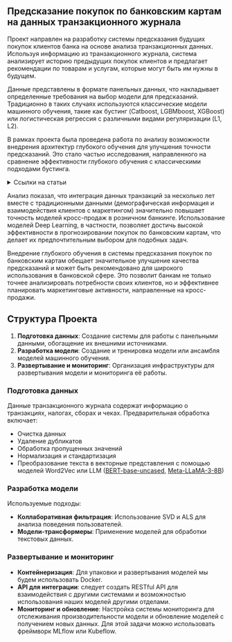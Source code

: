 ## Предсказание покупок по банковским картам на данных транзакционного журнала

Проект направлен на разработку системы предсказания будущих покупок клиентов банка на основе анализа транзакционных данных. Используя информацию из транзакционного журнала, система анализирует историю предыдущих покупок клиентов и предлагает рекомендации по товарам и услугам, которые могут быть им нужны в будущем.

Данные представлены в формате панельных данных, что накладывает определенные требования на выбор модели для предсказаний. Традиционно в таких случаях используются классические модели машинного обучения, такие как бустинг (Catboost, LGBMboost, XGBoost) или логистическая регрессия с различными видами регуляризации (L1, L2).

В рамках проекта была проведена работа по анализу возможности внедрения архитектур глубокого обучения для улучшения точности предсказаний. Это стало частью исследования, направленного на сравнение эффективности глубокого обучения с классическими подходами бустинга.

<details>
<summary>Ссылки на статьи</summary>
   
1. **Improving the predictive accuracy of the cross-selling of consumer loans using deep learning networks**  
   Авторы: Noureddine Boustani, Ali Emrouznejad, Roya Gholami, Ozren Despic, Athina Ioannou  
   [Ссылка](./s10479-023-05209-5.pdf)

2. **An Improved Deep-Learning-Based Financial Market Forecasting Model in the Digital Economy**  
   Авторы: Yang Dexiang, Mu Shengdong, Yunjie Liu, Gu Jijian, Lien Chaolung  
   [Ссылка](./mathematics-11-01466.pdf)

3. **Deep learning enhancing banking services: a hybrid transaction classification and cash flow prediction approach**  
   Авторы: Dimitrios Kotios, Georgios Makridis, Georgios Fatouros, Dimosthenis Kyriazis  
   [Ссылка](./40537_2022_Article_651.pdf)
</details>

Анализ показал, что интеграция данных транзакций за несколько лет вместе с традиционными данными (демографическая информация и взаимодействия клиентов с маркетингом) значительно повышает точность моделей кросс-продаж в розничном банкинге. Использование моделей Deep Learning, в частности, позволяет достичь высокой эффективности в прогнозировании покупок по банковским картам, что делает их предпочтительным выбором для подобных задач.

Внедрение глубокого обучения в системы предсказания покупок по банковским картам обещает значительное улучшение качества предсказаний и может быть рекомендовано для широкого использования в банковской сфере. Это позволит банкам не только точнее анализировать потребности своих клиентов, но и эффективнее планировать маркетинговые активности, направленные на кросс-продажи.


## Структура Проекта
1. **Подготовка данных**: Создание системы для работы с панельными данными, обогащение их внешними источниками.
2. **Разработка модели**: Создание и тренировка модели или ансамбля моделей машинного обучения.
3. **Развертывание и мониторинг**: Организация инфраструктуры для развертывания модели и мониторинга её работы.

### Подготовка данных
Данные транзакционного журнала содержат информацию о транзакциях, налогах, сборах и чеках. Предварительная обработка включает:
- Очистка данных
- Удаление дубликатов
- Обработка пропущенных значений
- Нормализация и стандартизация
- Преобразование текста в векторные представления с помощью моделей Word2Vec или LLM ([BERT-base-uncased](https://huggingface.co/google/bert_uncased_L-12_H-768_A-12), [Meta-LLaMA-3-8B](https://huggingface.co/meta/llama-3b8))

### Разработка модели
Используемые подходы:
- **Коллаборативная фильтрация**: Использование SVD и ALS для анализа поведения пользователей.
- **Модели-трансформеры**: Применение моделей для обработки текстовых данных.

### Развертывание и мониторинг
- **Контейнеризация**: Для упаковки и развертывания моделей мы будем использовать Docker.
- **API для интеграции**: следует создать RESTful API для взаимодействия с другими системами и возможностью использования наших моделей другими отделами.
- **Мониторинг и обновление**: Настройка системы мониторинга для отслеживания производительности модели и обновление моделей с получением новых данных. Для этой задачи можно использовать фреймворк MLflow или Kubeflow.
